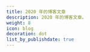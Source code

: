 ```yaml
---
title: 2020 年的博客文章
description: 2020 年的博客文章。
weight: 8
icon: blog
decoration: dot
list_by_publishdate: true
---
```

